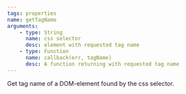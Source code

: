 ```yaml
---
tags: properties
name: getTagName
arguments:
    - type: String
      name: css selector
      desc: element with requested tag name
    - type: Function
      name: callback(err, tagName)
      desc: A function returning with requested tag name
---
```


Get tag name of a DOM-element found by the css selector.